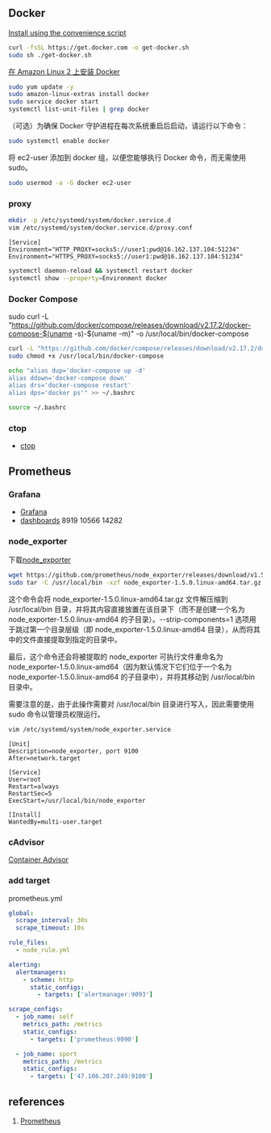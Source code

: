 ## Docker

[Install using the convenience script](https://docs.docker.com/engine/install/ubuntu/#install-using-the-convenience-script)

```sh
curl -fsSL https://get.docker.com -o get-docker.sh
sudo sh ./get-docker.sh
```

[在 Amazon Linux 2 上安装 Docker](https://docs.aws.amazon.com/zh_cn/AmazonECS/latest/developerguide/create-container-image.html)

```sh
sudo yum update -y
sudo amazon-linux-extras install docker
sudo service docker start
systemctl list-unit-files | grep docker
```

（可选）为确保 Docker 守护进程在每次系统重启后启动，请运行以下命令：

```sh
sudo systemctl enable docker
```

将 ec2-user 添加到 docker 组，以便您能够执行 Docker 命令，而无需使用 sudo。

```sh
sudo usermod -a -G docker ec2-user
```

### proxy

```sh
mkdir -p /etc/systemd/system/docker.service.d
vim /etc/systemd/system/docker.service.d/proxy.conf
```

```
[Service]
Environment="HTTP_PROXY=socks5://user1:pwd@16.162.137.104:51234"
Environment="HTTPS_PROXY=socks5://user1:pwd@16.162.137.104:51234"
```

```sh
systemctl daemon-reload && systemctl restart docker
systemctl show --property=Environment docker
```

### Docker Compose

sudo curl -L "https://github.com/docker/compose/releases/download/v2.17.2/docker-compose-$(uname -s)-$(uname -m)" -o /usr/local/bin/docker-compose

```sh
curl -L "https://github.com/docker/compose/releases/download/v2.17.2/docker-compose-Linux-x86_64" -o /usr/local/bin/docker-compose
sudo chmod +x /usr/local/bin/docker-compose

echo "alias dup='docker-compose up -d'
alias ddown='docker-compose down'
alias drs='docker-compose restart'
alias dps='docker ps'" >> ~/.bashrc

source ~/.bashrc
```

### ctop

- [ctop](https://github.com/bcicen/ctop)

## Prometheus

### Grafana

- [Grafana](https://metrics.marzesport.cn)
- [dashboards](https://grafana.com/grafana/dashboards)
  8919
  10566
  14282

### node_exporter

下载[node_exporter](https://prometheus.io/download/#node_exporter)

```sh
wget https://github.com/prometheus/node_exporter/releases/download/v1.5.0/node_exporter-1.5.0.linux-amd64.tar.gz
sudo tar -C /usr/local/bin -xzf node_exporter-1.5.0.linux-amd64.tar.gz --strip-components=1 node_exporter-1.5.0.linux-amd64/node_exporter
```

这个命令会将 node_exporter-1.5.0.linux-amd64.tar.gz 文件解压缩到 /usr/local/bin 目录，并将其内容直接放置在该目录下（而不是创建一个名为 node_exporter-1.5.0.linux-amd64 的子目录）。--strip-components=1 选项用于跳过第一个目录层级（即 node_exporter-1.5.0.linux-amd64 目录），从而将其中的文件直接提取到指定的目录中。

最后，这个命令还会将被提取的 node_exporter 可执行文件重命名为 node_exporter-1.5.0.linux-amd64（因为默认情况下它们位于一个名为 node_exporter-1.5.0.linux-amd64 的子目录中），并将其移动到 /usr/local/bin 目录中。

需要注意的是，由于此操作需要对 /usr/local/bin 目录进行写入，因此需要使用 sudo 命令以管理员权限运行。

```sh
vim /etc/systemd/system/node_exporter.service
```

```
[Unit]
Description=node_exporter, port 9100
After=network.target

[Service]
User=root
Restart=always
RestartSec=5
ExecStart=/usr/local/bin/node_exporter

[Install]
WantedBy=multi-user.target
```

### cAdvisor

[Container Advisor](https://hub.docker.com/r/google/cadvisor)

### add target

prometheus.yml

```yaml
global:
  scrape_interval: 30s
  scrape_timeout: 10s

rule_files:
  - node_rule.yml

alerting:
  alertmanagers:
    - scheme: http
      static_configs:
        - targets: ['alertmanager:9093']

scrape_configs:
  - job_name: self
    metrics_path: /metrics
    static_configs:
      - targets: ['prometheus:9090']

  - job_name: sport
    metrics_path: /metrics
    static_configs:
      - targets: ['47.106.207.249:9100']
```

## references

1. [Prometheus](https://prometheus.io/docs/prometheus/latest/getting_started)
